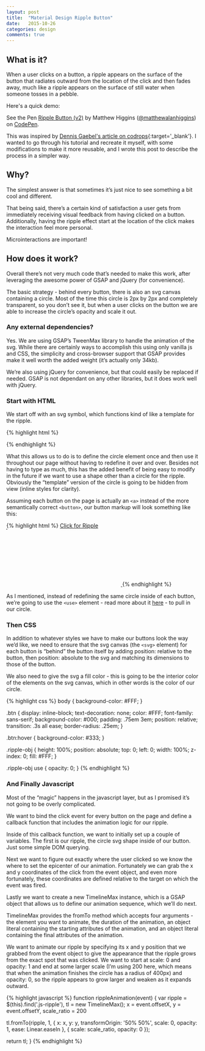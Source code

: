 ```yaml
---
layout: post
title:  "Material Design Ripple Button"
date:   2015-10-26
categories: design
comments: true
---
```


## What is it?
When a user clicks on a button, a ripple appears on the surface of the button that radiates outward from the location of the click and then fades away, much like a ripple appears on the surface of still water when someone tosses in a pebble.

Here's a quick demo:

<p data-height="268" data-theme-id="0" data-slug-hash="XmEPPM" data-default-tab="result" data-user="matthewalanhiggins" class='codepen'>See the Pen <a href='http://codepen.io/matthewalanhiggins/pen/XmEPPM/'>Ripple Button (v2)</a> by Matthew Higgins (<a href='http://codepen.io/matthewalanhiggins'>@matthewalanhiggins</a>) on <a href='http://codepen.io'>CodePen</a>.</p>

<script async='async' src="//assets.codepen.io/assets/embed/ei.js"></script>

This was inspired by [Dennis Gaebel's article on codrops](http://tympanus.net/codrops/2015/09/14/creating-material-design-ripple-effects-svg){:target='_blank'}. I wanted to go through his tutorial and recreate it myself, with some modifications to make it more reusable, and I wrote this post to describe the process in a simpler way.

## Why?
The simplest answer is that sometimes it’s just nice to see something a bit cool and different.

That being said, there’s a certain kind of satisfaction a user gets from immediately receiving visual feedback from having clicked on a button.  Additionally, having the ripple effect start at the location of the click makes the interaction feel more personal.

Microinteractions are important!

## How does it work?
Overall there’s not very much code that’s needed to make this work, after leveraging the awesome power of GSAP and jQuery (for convenience).

The basic strategy - behind every button, there is also an svg canvas containing a circle.  Most of the time this circle is 2px by 2px and completely transparent, so you don’t see it, but when a user clicks on the button we are able to increase the circle’s opacity and scale it out.

### Any external dependencies?
Yes. We are using GSAP’s TweenMax library to handle the animation of the svg.  While there are certainly ways to accomplish this using only vanilla js and CSS, the simplicity and cross-browser support that GSAP provides make it well worth the added weight (it’s actually only 34kb).

We’re also using jQuery for convenience, but that could easily be replaced if needed.  GSAP is not dependant on any other libraries, but it does work well with jQuery.

### Start with HTML
We start off with an svg symbol, which functions kind of like a template for the ripple.

{% highlight html %}
<div style="height: 0; width: 0; position: absolute; visibility: hidden;" aria-hidden="true">
	<svg version="1.1" xmlns="http://www.w3.org/2000/svg" xmlns:xlink="http://www.w3.org/1999/xlink" focusable="false">
		<symbol id="ripple-shape" viewBox="0 0 100 100">
			<circle id="ripple-shape" cx="1" cy="1" r="1" />
		</symbol>
	</svg>
</div>
{% endhighlight %}

What this allows us to do is to define the circle element once and then use it throughout our page without having to redefine it over and over.  Besides not having to type as much, this has the added benefit of being easy to modify in the future if we want to use a shape other than a circle for the ripple.  Obviously the “template” version of the circle is going to be hidden from view (inline styles for clarity).

Assuming each button on the page is actually an `<a>` instead of the more semantically correct `<button>`, our button markup will look something like this:

{% highlight html %}
<a href='#' class="btn">
	Click for Ripple
	<svg class="ripple-obj">
		<use width="100" height="100" xlink:href="#ripple-shape" class="js-ripple"></use>
	</svg>
</a>
{% endhighlight %}

As I mentioned, instead of redefining the same circle inside of each button, we’re going to use the `<use>` element - read more about it [here](https://developer.mozilla.org/en-US/docs/Web/SVG/Element/use) - to pull in our circle.

### Then CSS

In addition to whatever styles we have to make our buttons look the way we’d like, we need to ensure that the svg canvas (the `<svg>` element) for each button is “behind” the button itself by adding position: relative to the button, then position: absolute to the svg and matching its dimensions to those of the button.

We also need to give the svg a fill color - this is going to be the interior color of the elements on the svg canvas, which in other words is the color of our circle.

{% highlight css %}
body {
	background-color: #FFF;
}

.btn {
	display: inline-block;
	text-decoration: none;
	color: #FFF;
	font-family: sans-serif;
	background-color: #000;
	padding: .75em 3em;
	position: relative;
	transition: .3s all ease;
	border-radius: .25em;
}

.btn:hover {
	background-color: #333;
}

.ripple-obj {
	height: 100%;
	position: absolute;
	top: 0;
	left: 0;
	width: 100%;
	z-index: 0;
	fill: #FFF;
}

.ripple-obj use {
	opacity: 0;
}
{% endhighlight %}

### And Finally Javascript
Most of the “magic” happens in the javascript layer, but as I promised it’s not going to be overly complicated.

We want to bind the click event for every button on the page and define a callback function that includes the animation logic for our ripple.

Inside of this callback function, we want to initially set up a couple of variables.  The first is our ripple, the circle svg shape inside of our button.  Just some simple DOM querying.

Next we want to figure out exactly where the user clicked so we know the where to set the epicenter of our animation.  Fortunately we can grab the x and y coordinates of the click from the event object, and even more fortunately, these coordinates are defined relative to the target on which the event was fired.

Lastly we want to create a new TimelineMax instance, which is a GSAP object that allows us to define our animation sequence, which we’ll do next.

TimelineMax provides the fromTo method which accepts four arguments - the element you want to animate, the duration of the animation, an object literal containing the starting attributes of the animation, and an object literal containing the final attributes of the animation.

We want to animate our ripple by specifying its x and y position that we grabbed from the event object to give the appearance that the ripple grows from the exact spot that was clicked. We want to start at scale: 0 and opacity: 1 and end at some larger scale (I’m using 200 here, which means that when the animation finishes the circle has a radius of 400px) and opacity: 0, so the ripple appears to grow larger and weaken as it expands outward.


{% highlight javascript %}
function rippleAnimation(event) {
  var ripple = $(this).find('.js-ripple'),
  tl = new TimelineMax();
  x = event.offsetX,
  y = event.offsetY,
  scale_ratio = 200

tl.fromTo(ripple, 1, {
  x: x,
  y: y,
  transformOrigin: '50% 50%',
  scale: 0,
  opacity: 1,
  ease: Linear.easeIn
}, {
  scale: scale_ratio,
  opacity: 0
});

return tl;
}
{% endhighlight %}

